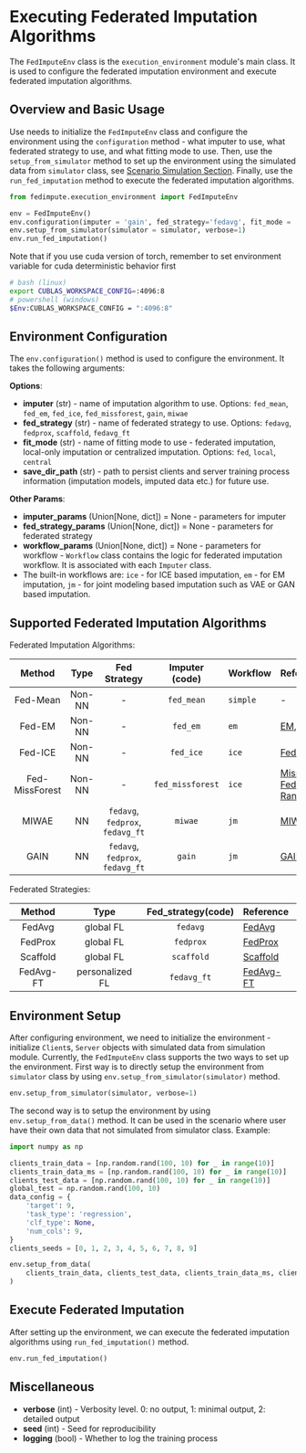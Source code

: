 
# Executing Federated Imputation Algorithms

The `FedImputeEnv` class is the `execution_environment` module's main class. 
It is used to configure the federated imputation environment and execute federated imputation algorithms.

## Overview and Basic Usage

Use needs to initialize the `FedImputeEnv` class and configure the environment using the `configuration` 
method - what imputer to use, what federated strategy to use, and what fitting mode to use. 
Then, use the `setup_from_simulator` method to set up the environment using the simulated data from `simulator` class, 
see [Scenario Simulation Section](../user-guide/scenario_simulation.md). 
Finally, use the `run_fed_imputation` method to execute the federated imputation algorithms.

```python
from fedimpute.execution_environment import FedImputeEnv

env = FedImputeEnv()
env.configuration(imputer = 'gain', fed_strategy='fedavg', fit_mode = 'fed')
env.setup_from_simulator(simulator = simulator, verbose=1)
env.run_fed_imputation()
```

Note that if you use cuda version of torch, remember to set environment variable for cuda deterministic behavior first
```bash
# bash (linux)
export CUBLAS_WORKSPACE_CONFIG=:4096:8
# powershell (windows)
$Env:CUBLAS_WORKSPACE_CONFIG = ":4096:8"
```

## Environment Configuration

The `env.configuration()` method is used to configure the environment. It takes the following arguments:

**Options**:

- **imputer** (str) - name of imputation algorithm to use. Options: `fed_mean`, `fed_em`, `fed_ice`, `fed_missforest`, `gain`, `miwae`
- **fed_strategy** (str) - name of federated strategy to use. Options: `fedavg`, `fedprox`, `scaffold`, `fedavg_ft`
- **fit_mode** (str) - name of fitting mode to use - federated imputation, local-only imputation or centralized imputation. Options: `fed`, `local`, `central`
- **save_dir_path** (str) - path to persist clients and server training process information (imputation models, imputed data etc.) for future use.

**Other Params**:

- **imputer_params** (Union[None, dict]) = None - parameters for imputer 
- **fed_strategy_params** (Union[None, dict]) = None - parameters for federated strategy
- **workflow_params** (Union[None, dict]) = None - parameters for workflow - 
`Workflow` class contains the logic for federated imputation workflow. It is associated with each `Imputer` class. 
- The built-in workflows are: `ice` - for ICE based imputation, `em` - for EM imputation, `jm` - for joint modeling based imputation such as VAE or GAN based imputation.



## Supported Federated Imputation Algorithms

Federated Imputation Algorithms:

|     Method     |     Type      |               Fed Strategy               |  Imputer (code)  | Workflow  | Reference                                                                                                                                                                                   |
|:--------------:|:-------------:|:----------------------------------------:|:----------------:|:----------|:--------------------------------------------------------------------------------------------------------------------------------------------------------------------------------------------|
|    Fed-Mean    |    Non-NN     |                    -                     |    `fed_mean`    | `simple`  | -                                                                                                                                                                                           |
|     Fed-EM     |    Non-NN     |                    -                     |     `fed_em`     | `em`      | [EM](https://github.com/vanderschaarlab/hyperimpute/blob/main/src/hyperimpute/plugins/imputers/plugin_EM.py), [FedEM](https://arxiv.org/abs/2108.10252)                                     |
|    Fed-ICE     |    Non-NN     |                    -                     |    `fed_ice`     | `ice`     | [FedICE](https://pubmed.ncbi.nlm.nih.gov/33122624/)                                                                                                                                         |
| Fed-MissForest |    Non-NN     |                    -                     | `fed_missforest` | `ice`     | [MissForest](https://github.com/vanderschaarlab/hyperimpute/blob/main/src/hyperimpute/plugins/imputers/plugin_missforest.py), [Fed Randomforest](https://pubmed.ncbi.nlm.nih.gov/35139148/) |
|     MIWAE      |      NN       |     `fedavg`, `fedprox`, `fedavg_ft`     |     `miwae`      | `jm`      | [MIWAE](https://github.com/vanderschaarlab/hyperimpute/blob/main/src/hyperimpute/plugins/imputers/plugin_miwae.py)                                                                          |
|      GAIN      |      NN       |     `fedavg`, `fedprox`, `fedavg_ft`     |      `gain`      | `jm`      | [GAIN](https://github.com/vanderschaarlab/hyperimpute/blob/main/src/hyperimpute/plugins/imputers/plugin_gain.py)                                                                            |

Federated Strategies:

|   Method    |      Type       | Fed_strategy(code) | Reference     |
|:-----------:|:---------------:|:------------------:|:--------------|
|   FedAvg    |    global FL    |      `fedavg`      | [FedAvg]()    |
|   FedProx   |    global FL    |     `fedprox`      | [FedProx]()   |
|  Scaffold   |    global FL    |     `scaffold`     | [Scaffold]()  |
|  FedAvg-FT  | personalized FL |    `fedavg_ft`     | [FedAvg-FT]() |


## Environment Setup

After configuring environment, we need to initialize the environment -  initialize `Client`s, `Server` objects with simulated data from simulation module.
Currently, the `FedImputeEnv` class supports the two ways to set up the environment. First way is to directly setup the environment from `simulator` 
class by using `env.setup_from_simulator(simulator)` method. 
```python
env.setup_from_simulator(simulator, verbose=1)
```

The second way is to setup the environment by using `env.setup_from_data()` method. It can be used
in the scenario where user have their own data that not simulated from simulator class. Example:

```python
import numpy as np

clients_train_data = [np.random.rand(100, 10) for _ in range(10)]
clients_train_data_ms = [np.random.rand(100, 10) for _ in range(10)]
clients_test_data = [np.random.rand(100, 10) for _ in range(10)]
global_test = np.random.rand(100, 10)
data_config = {
    'target': 9,
    'task_type': 'regression',
    'clf_type': None,
    'num_cols': 9,
}
clients_seeds = [0, 1, 2, 3, 4, 5, 6, 7, 8, 9]

env.setup_from_data(
    clients_train_data, clients_test_data, clients_train_data_ms, clients_seeds, global_test, data_config, verbose=1
)
```

## Execute Federated Imputation

After setting up the environment, we can execute the federated imputation algorithms using `run_fed_imputation()` method.

```python
env.run_fed_imputation()
```

## Miscellaneous

- **verbose** (int) - Verbosity level. 0: no output, 1: minimal output, 2: detailed output
- **seed** (int) - Seed for reproducibility
- **logging** (bool) - Whether to log the training process